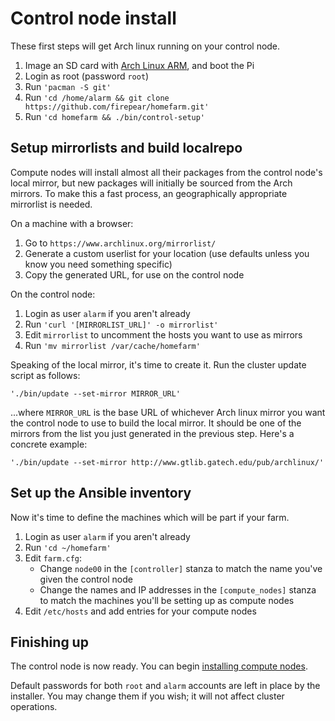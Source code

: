 # Control node install

These first steps will get Arch linux running on your control node.

1. Image an SD card with [Arch Linux
   ARM](https://archlinuxarm.org/platforms/armv8/broadcom/raspberry-pi-3),
   and boot the Pi
1. Login as root (password `root`)
1. Run `'pacman -S git'`
1. Run `'cd /home/alarm && git clone https://github.com/firepear/homefarm.git'`
1. Run `'cd homefarm && ./bin/control-setup'`



## Setup mirrorlists and build localrepo

Compute nodes will install almost all their packages from the control
node's local mirror, but new packages will initially be sourced from
the Arch mirrors. To make this a fast process, an geographically
appropriate mirrorlist is needed.

On a machine with a browser:

1. Go to `https://www.archlinux.org/mirrorlist/`
1. Generate a custom userlist for your location (use defaults unless
   you know you need something specific)
1. Copy the generated URL, for use on the control node

On the control node:

1. Login as user `alarm` if you aren't already
1. Run `'curl '[MIRRORLIST_URL]' -o mirrorlist'`
1. Edit `mirrorlist` to uncomment the hosts you want to use as mirrors
1. Run `'mv mirrorlist /var/cache/homefarm'`

Speaking of the local mirror, it's time to create it. Run the cluster
update script as follows:

`'./bin/update --set-mirror MIRROR_URL'`

...where `MIRROR_URL` is the base URL of whichever Arch linux mirror you
want the control node to use to build the local mirror. It should be
one of the mirrors from the list you just generated in the previous
step. Here's a concrete example:

`'./bin/update --set-mirror http://www.gtlib.gatech.edu/pub/archlinux/'`



## Set up the Ansible inventory

Now it's time to define the machines which will be part if your farm.

1. Login as user `alarm` if you aren't already
1. Run `'cd ~/homefarm'`
1. Edit `farm.cfg`:
     * Change `node00` in the `[controller]` stanza to match the name
       you've given the control node
     * Change the names and IP addresses in the `[compute_nodes]`
       stanza to match the machines you'll be setting up as compute
       nodes
1. Edit `/etc/hosts` and add entries for your compute nodes



## Finishing up

The control node is now ready. You can begin [installing compute
nodes](https://github.com/firepear/homefarm/blob/master/docs/compute_install.md).

Default passwords for both `root` and `alarm` accounts are left in
place by the installer. You may change them if you wish; it will not
affect cluster operations.
